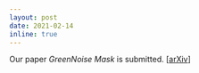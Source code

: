 ```yaml
---
layout: post
date: 2021-02-14
inline: true
---
```


Our paper *GreenNoise Mask* is submitted. [[arXiv](https://arxiv.org/abs/2012.09410)]